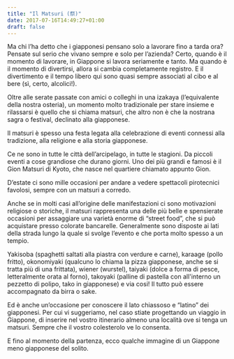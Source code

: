 ```yaml
---
title: "Il Matsuri (祭)"
date: 2017-07-16T14:49:27+01:00
draft: false
---
```

Ma chi l’ha detto che i giapponesi pensano solo a lavorare fino a tarda ora?
Pensate sul serio che vivano sempre e solo per l’azienda?
Certo, quando è il momento di lavorare, in Giappone si lavora seriamente e tanto. Ma quando è il momento di divertirsi, allora si cambia completamente registro.
E il divertimento e il tempo libero qui sono quasi sempre associati al cibo e al bere (sì, certo, alcolici!).

Oltre alle serate passate con amici o colleghi in una izakaya (l’equivalente della nostra osteria), un momento molto tradizionale per stare insieme e rilassarsi è quello che si chiama matsuri, che altro non è che la nostrana sagra o festival, declinato alla giapponese.

Il matsuri è spesso una festa legata alla celebrazione di eventi connessi alla tradizione, alla religione e alla storia giapponese.

Ce ne sono in tutte le città dell’arcipelago, in tutte le stagioni. Da piccoli eventi a cose grandiose che durano giorni. Uno dei più grandi e famosi è il Gion Matsuri di Kyoto, che nasce nel quartiere chiamato appunto Gion.

D’estate ci sono mille occasioni per andare a vedere spettacoli pirotecnici favolosi, sempre con un matsuri a corredo.

Anche se in molti casi all’origine delle manifestazioni ci sono motivazioni religiose o storiche, il matsuri rappresenta una delle più belle e spensierate occasioni per assaggiare una varietà enorme di “street food”, che si può acquistare presso colorate bancarelle. Generalmente sono disposte ai lati della strada lungo la quale si svolge l’evento e che porta molto spesso a un tempio.

Yakisoba (spaghetti saltati alla piastra con verdure e carne), karaage (pollo fritto), okonomiyaki (qualcuno lo chiama la pizza giapponese, anche se si tratta più di una frittata), wiener (wurstel), taiyaki (dolce a forma di pesce, letteralmente orata al forno), takoyaki (palline di pastella con all'interno un pezzetto di polipo, tako in giapponese) e via cosi!
Il tutto può essere accompagnato da birra o sake.

Ed è anche un’occasione per conoscere il lato chiassoso e “latino” dei giapponesi. Per cui vi suggeriamo, nel caso stiate progettando un viaggio in Giappone, di inserire nel vostro itinerario almeno una località ove si tenga un matsuri. Sempre che il vostro colesterolo ve lo consenta.

E fino al momento della partenza, ecco qualche immagine di un Giappone meno giapponese del solito.
